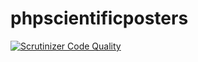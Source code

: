 # phpscientificposters
[![Scrutinizer Code Quality](https://scrutinizer-ci.com/g/mdamen/phpscientificposters/badges/quality-score.png?b=master)](https://scrutinizer-ci.com/g/mdamen/phpscientificposters/?branch=master)
